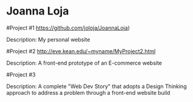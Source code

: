 # Joanna Loja

#Project #1
https://github.com/joloja/JoannaLoja)

Description: My personal website

#Project #2
http://eve.kean.edu/~myname/MyProject2.html

Description: A front-end prototype of an E-commerce website

#Project #3


Description: A complete "Web Dev Story" that adopts a Design Thinking approach to address a problem through a front-end website build
